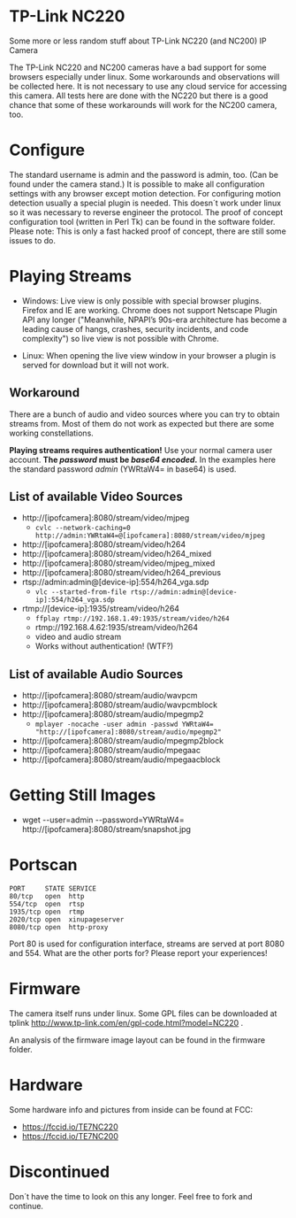 # TP-Link NC220
Some more or less random stuff about TP-Link NC220 (and NC200) IP Camera

The TP-Link NC220 and NC200 cameras have a bad support for some browsers especially under linux. Some workarounds and observations will be collected here. It is not necessary to use any cloud service for accessing this camera. All tests here are done with the NC220 but there is a good chance that some of these workarounds will work for the NC200 camera, too.

# Configure
The standard username is admin and the password is admin, too. (Can be found under the camera stand.)
It is possible to make all configuration settings with any browser except motion detection. 
For configuring motion detection usually a special plugin is needed. This doesn´t work under linux so it was
necessary to reverse engineer the protocol. The proof of concept configuration tool (written in Perl Tk) 
can be found in the software folder. Please note: This is only a fast hacked proof of concept, there are still some
issues to do.

# Playing Streams

* Windows: Live view is only possible with special browser plugins. Firefox and IE are working. Chrome does not support Netscape Plugin API any longer ("Meanwhile, NPAPI’s 90s-era architecture has become a leading cause of hangs, crashes, security incidents, and code complexity") so live view is not possible with Chrome.

* Linux: When opening the live view window in your browser a plugin is served for download but it will not work. 

## Workaround
There are a bunch of audio and video sources where you can try to obtain streams from. Most of them do not work as expected but there are some working constellations.

**Playing streams requires authentication!** Use your normal camera user account. **The _password_ must be _base64 encoded_.** In the examples here the standard password _admin_ (YWRtaW4= in base64) is used.

## List of available Video Sources
* http://[ipofcamera]:8080/stream/video/mjpeg
  * `cvlc --network-caching=0 http://admin:YWRtaW4=@[ipofcamera]:8080/stream/video/mjpeg`
* http://[ipofcamera]:8080/stream/video/h264
* http://[ipofcamera]:8080/stream/video/h264_mixed
* http://[ipofcamera]:8080/stream/video/mjpeg_mixed
* http://[ipofcamera]:8080/stream/video/h264_previous
* rtsp://admin:admin@[device-ip]:554/h264_vga.sdp
  * `vlc --started-from-file rtsp://admin:admin@[device-ip]:554/h264_vga.sdp`
* rtmp://[device-ip]:1935/stream/video/h264
  * `ffplay rtmp://192.168.1.49:1935/stream/video/h264`
  * rtmp://192.168.4.62:1935/stream/video/h264
  * video and audio stream
  * Works without authentication! (WTF?)

## List of available Audio Sources
* http://[ipofcamera]:8080/stream/audio/wavpcm
* http://[ipofcamera]:8080/stream/audio/wavpcmblock
* http://[ipofcamera]:8080/stream/audio/mpegmp2
  * `mplayer -nocache -user admin -passwd YWRtaW4= "http://[ipofcamera]:8080/stream/audio/mpegmp2"`
* http://[ipofcamera]:8080/stream/audio/mpegmp2block
* http://[ipofcamera]:8080/stream/audio/mpegaac
* http://[ipofcamera]:8080/stream/audio/mpegaacblock

# Getting Still Images
* wget --user=admin --password=YWRtaW4= http://[ipofcamera]:8080/stream/snapshot.jpg

# Portscan
```
PORT     STATE SERVICE
80/tcp   open  http
554/tcp  open  rtsp
1935/tcp open  rtmp
2020/tcp open  xinupageserver
8080/tcp open  http-proxy
```

Port 80 is used for configuration interface, streams are served at port 8080 and 554. What are the other ports for? Please report your experiences!

# Firmware
The camera itself runs under linux. Some GPL files can be downloaded at tplink http://www.tp-link.com/en/gpl-code.html?model=NC220 .

An analysis of the firmware image layout can be found in the firmware folder.

# Hardware
Some hardware info and pictures from inside can be found at FCC:
* https://fccid.io/TE7NC220
* https://fccid.io/TE7NC200


# Discontinued
Don´t have the time to look on this any longer. Feel free to fork and continue.
